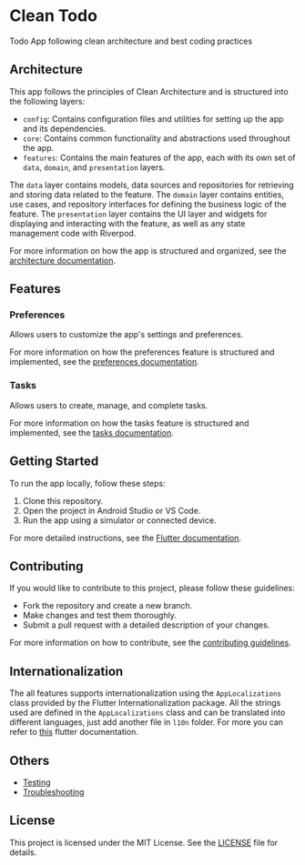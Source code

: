 # Clean Todo

Todo App following clean architecture and best coding practices

## Architecture

This app follows the principles of Clean Architecture and is structured into the following layers:

- `config`: Contains configuration files and utilities for setting up the app and its dependencies.
- `core`: Contains common functionality and abstractions used throughout the app.
- `features`: Contains the main features of the app, each with its own set of `data`, `domain`, and `presentation` layers. 

The `data` layer contains models, data sources and repositories for retrieving and storing data related to the feature. 
The `domain` layer contains entities, use cases, and repository interfaces for defining the business logic of the feature. 
The `presentation` layer contains the UI layer and widgets for displaying and interacting with the feature, as well as any state management code with Riverpod.

For more information on how the app is structured and organized, see the [architecture documentation](./docs/architecture.md).



## Features

### Preferences

Allows users to customize the app's settings and preferences.

For more information on how the preferences feature is structured and implemented, see the [preferences documentation](./lib/features/READMDE.md).

### Tasks

Allows users to create, manage, and complete tasks.

For more information on how the tasks feature is structured and implemented, see the [tasks documentation](./lib/features/README.md).

## Getting Started

To run the app locally, follow these steps:

1. Clone this repository.
2. Open the project in Android Studio or VS Code.
3. Run the app using a simulator or connected device.

For more detailed instructions, see the [Flutter documentation](https://flutter.dev/docs/get-started/install).

## Contributing

If you would like to contribute to this project, please follow these guidelines:

- Fork the repository and create a new branch.
- Make changes and test them thoroughly.
- Submit a pull request with a detailed description of your changes.

For more information on how to contribute, see the [contributing guidelines](./CONTRIBUTING.md).

## Internationalization
The all features supports internationalization using the `AppLocalizations` class provided by the Flutter Internationalization package. All the strings used are defined in the `AppLocalizations` class and can be translated into different languages, just add another file in `l10n` folder. For more you can refer to [this](https://docs.flutter.dev/development/accessibility-and-localization/internationalization) flutter documentation.
## Others
- [Testing](./docs/testing.md)
- [Troubleshooting](./docs/troubleshooting.md)
## License

This project is licensed under the MIT License. See the [LICENSE](./LICENSE) file for details.
